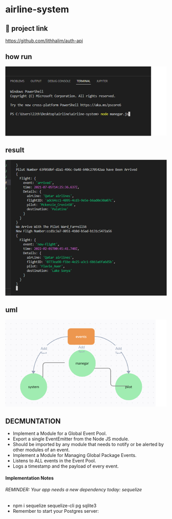 # airline-system



## 🚀 project link
https://github.com/lithhalim/auth-api

## how run
![](./assest/how%20run.png)

## result
![](./assest/result%201.png)

## uml
![](./assest/uml.png)





## DECMUNTATION

- Implement a Module for a Global Event Pool.
- Export a single EventEmitter from the Node JS module.
- Should be imported by any module that needs to notify or be alerted by other modules of an event.
- Implement a Module for Managing Global Package Events.
- Listens to ALL events in the Event Pool.
- Logs a timestamp and the payload of every event.

#### Implementation Notes
 ###### REMINDER: Your app needs a new dependency today: sequelize
 - npm i sequelize sequelize-cli pg sqlite3
 - Remember to start your Postgres server:

